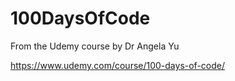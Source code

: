 # 100DaysOfCode

From the Udemy course by Dr Angela Yu

https://www.udemy.com/course/100-days-of-code/
